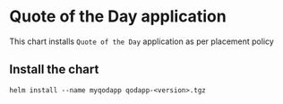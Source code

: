 # Quote of the Day application
  This chart installs ```Quote of the Day``` application as per placement policy
## Install the chart
  ```helm install --name myqodapp qodapp-<version>.tgz```
